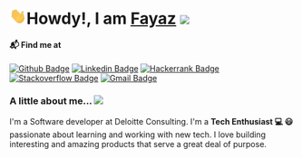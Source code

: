 <h1> <img src="https://raw.githubusercontent.com/ABSphreak/ABSphreak/master/gifs/Hi.gif" width="30px">Howdy!, I am <a href="https://github.com/Defcon27">Fayaz</a> <img src="https://emojis.slackmojis.com/emojis/images/1531849430/4246/blob-sunglasses.gif?1531849430" width="30px"></h1>
</h1>


#### 📬 Find me at
[![Github Badge](http://img.shields.io/badge/-Github-black?style=flat-square&logo=github&link=https://github.com/Defcon27/)](https://github.com/Defcon27/) 
[![Linkedin Badge](https://img.shields.io/badge/-LinkedIn-blue?style=flat-square&logo=Linkedin&logoColor=white&link=https://www.linkedin.com/in/fayaz-rafeek-0a3064211//)](https://www.linkedin.com/in/fayaz-rafeek-0a3064211)
[![Hackerrank Badge](https://img.shields.io/badge/-Hackerrank-2EC866?style=flat-square&logo=HackerRank&logoColor=white&link=https://www.hackerrank.com/fayazmrafeek)](https://www.hackerrank.com/fayazmrafeek)
[![Stackoverflow Badge](https://img.shields.io/badge/-Stack%20overflow-FE7A16?style=flat-square&logo=stack-overflow&logoColor=white&link=https://stackoverflow.com/users/15774732/fayaz-rafeek)](https://stackoverflow.com/users/15774732/fayaz-rafeek)
[![Gmail Badge](https://img.shields.io/badge/-Gmail-d14836?style=flat-square&logo=Gmail&logoColor=white&link=mailto:fayazmrafeek@gmail.com)](mailto:fayazmrafeek@gmail.com)


### A little about me...  <img src="https://media.giphy.com/media/VgCDAzcKvsR6OM0uWg/giphy.gif" width="50"> 
I'm a Software developer at Deloitte Consulting. I'm a **Tech Enthusiast 💻 😃** passionate about learning and working with new tech. I love building interesting and amazing products that serve a great deal of purpose. <br/><br/>




